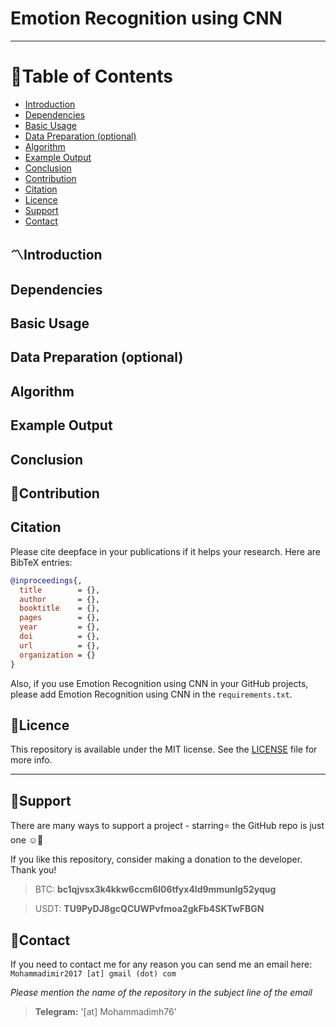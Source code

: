 # Emotion Recognition using CNN

---

<div class="nav">

# 🚩Table of Contents

* [Introduction](#introduction)
* [Dependencies](#dependencies)
* [Basic Usage](#basic-usage)
* [Data Preparation (optional)](#data-preparation-optional)
* [Algorithm](#algorithm)
* [Example Output](#example-output)
* [Conclusion](#conclusion) 
* [Contribution](#contribution)
* [Citation](#citation)
* [Licence](#licence)
* [Support](#support)
* [Contact](#contact)

</div>


<main>

   <!-- Introduction -->
<article id="introduction">

## 〽️Introduction

</article>
  
  
  
   <!-- Dependencies -->
<article id="dependencies">

## Dependencies

</article>
  
  
  
  <!-- Basic Usage -->
<article id="basic-usage">

## Basic Usage

</article>
  
  
  
  <!-- Data Preparation (optional) -->
<article id="data-preparation-optional">

## Data Preparation (optional)

</article>  
  
  
  
  <!-- Algorithm -->
<article id="algorithm">

## Algorithm

</article>  
  
  
  
  <!-- Example Output -->
<article id="example-output">

## Example Output

</article>    
  
  
  
  <!-- Conclusion -->
<article id="conclusion">

## Conclusion

</article>   
  
  
  <!-- Contribution -->
<article id="contribution">

## 🤝Contribution

</article>    
  
  
  <!-- Citation -->
<article id="citation">

## Citation
   
   Please cite deepface in your publications if it helps your research. Here are BibTeX entries:
   
```BibTeX
@inproceedings{,
  title        = {},
  author       = {},
  booktitle    = {},
  pages        = {},
  year         = {},
  doi          = {},
  url          = {},
  organization = {}
}
```
   
   Also, if you use Emotion Recognition using CNN in your GitHub projects, please add Emotion Recognition using CNN in the `requirements.txt`.



</article>   
  
  
  <!-- Licence  -->
<article id="licence">

## 📝Licence 
   
   This repository is available under the MIT license. See the [LICENSE]() file for more info.


</article>
   
---
  
  
  <!-- Support -->
<article id="support">

##    🙏Support
   
   There are many ways to support a project - starring⭐️ the GitHub repo is just one ☺️🙏<br>
   
   If you like this repository, consider making a donation to the developer. Thank you!
   
> BTC: <b>bc1qjvsx3k4kkw6ccm6l06tfyx4ld9mmunlg52yqug</b> <br>

> USDT: <b>TU9PyDJ8gcQCUWPvfmoa2gkFb4SKTwFBGN</b> <br>

</article>      
  
  
  <!-- Contact   -->
<article id="contact">

## 📧Contact
   
   If you need to contact me for any reason you can send me an email here: 
   `Mohammadimir2017 [at] gmail (dot) com` <br>
   
   <i>Please mention the name of the repository in the subject line of the email</i> <br>
   
   > <b>Telegram:</b> '[at] Mohammadimh76'


</article>
   
   
  
</main>
